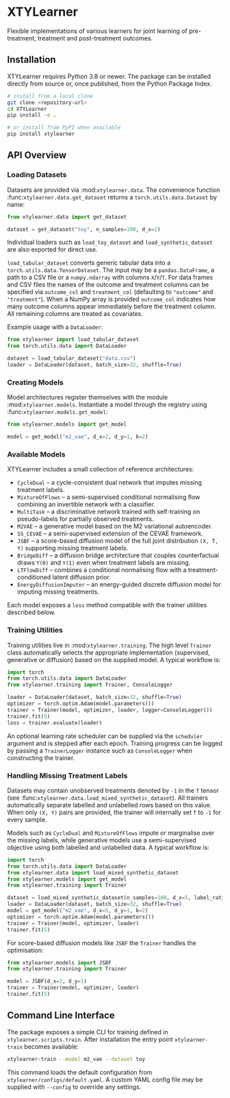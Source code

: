 # XTYLearner

Flexible implementations of various learners for joint learning of pre-treatment,
treatment and post-treatment outcomes.

## Installation

XTYLearner requires Python 3.8 or newer. The package can be installed directly
from source or, once published, from the Python Package Index.

```bash
# install from a local clone
git clone <repository-url>
cd XTYLearner
pip install -e .

# or install from PyPI when available
pip install xtylearner
```

## API Overview

### Loading Datasets

Datasets are provided via :mod:`xtylearner.data`.  The convenience function
:func:`xtylearner.data.get_dataset` returns a ``torch.utils.data.Dataset`` by
name:

```python
from xtylearner.data import get_dataset

dataset = get_dataset("toy", n_samples=100, d_x=2)
```

Individual loaders such as ``load_toy_dataset`` and ``load_synthetic_dataset``
are also exported for direct use.

``load_tabular_dataset`` converts generic tabular data into a
``torch.utils.data.TensorDataset``.  The input may be a ``pandas.DataFrame``, a
path to a CSV file or a ``numpy.ndarray`` with columns ``X``/``Y``/``T``.  For
data frames and CSV files the names of the outcome and treatment columns can be
specified via ``outcome_col`` and ``treatment_col`` (defaulting to ``"outcome"``
and ``"treatment"``).  When a NumPy array is provided ``outcome_col`` indicates
how many outcome columns appear immediately before the treatment column.  All
remaining columns are treated as covariates.

Example usage with a ``DataLoader``:

```python
from xtylearner import load_tabular_dataset
from torch.utils.data import DataLoader

dataset = load_tabular_dataset("data.csv")
loader = DataLoader(dataset, batch_size=32, shuffle=True)
```

### Creating Models

Model architectures register themselves with the module
:mod:`xtylearner.models`.  Instantiate a model through the registry using
:func:`xtylearner.models.get_model`:

```python
from xtylearner.models import get_model

model = get_model("m2_vae", d_x=2, d_y=1, k=2)
```

### Available Models

XTYLearner includes a small collection of reference architectures:

- ``CycleDual`` – a cycle-consistent dual network that imputes missing
  treatment labels.
- ``MixtureOfFlows`` – a semi-supervised conditional normalising flow
  combining an invertible network with a classifier.
- ``MultiTask`` – a discriminative network trained with self-training on
  pseudo-labels for partially observed treatments.
- ``M2VAE`` – a generative model based on the M2 variational autoencoder.
- ``SS_CEVAE`` – a semi-supervised extension of the CEVAE framework.
- ``JSBF`` – a score-based diffusion model of the full joint
  distribution ``(X, T, Y)`` supporting missing treatment labels.
- ``BridgeDiff`` – a diffusion bridge architecture that couples
  counterfactual draws ``Y(0)`` and ``Y(1)`` even when treatment labels
  are missing.
- ``LTFlowDiff`` – combines a conditional normalising flow with a
  treatment-conditioned latent diffusion prior.
- ``EnergyDiffusionImputer`` – an energy-guided discrete diffusion model
  for imputing missing treatments.

Each model exposes a ``loss`` method compatible with the trainer utilities
described below.

### Training Utilities

Training utilities live in :mod:`xtylearner.training`.  The high level `Trainer` class automatically selects the appropriate implementation (supervised, generative or diffusion) based on the supplied model.  A typical workflow is:

```python
import torch
from torch.utils.data import DataLoader
from xtylearner.training import Trainer, ConsoleLogger

loader = DataLoader(dataset, batch_size=32, shuffle=True)
optimizer = torch.optim.Adam(model.parameters())
trainer = Trainer(model, optimizer, loader, logger=ConsoleLogger())
trainer.fit(5)
loss = trainer.evaluate(loader)
```
An optional learning rate scheduler can be supplied via the ``scheduler``
argument and is stepped after each epoch.
Training progress can be logged by passing a ``TrainerLogger`` instance such as
``ConsoleLogger`` when constructing the trainer.

### Handling Missing Treatment Labels

Datasets may contain unobserved treatments denoted by ``-1`` in the
``T`` tensor (see :func:`xtylearner.data.load_mixed_synthetic_dataset`).
All trainers automatically separate labelled and unlabelled rows based on
this value.  When only ``(X, Y)`` pairs are provided, the trainer will
internally set ``T`` to ``-1`` for every sample.

Models such as ``CycleDual`` and ``MixtureOfFlows`` impute or marginalise over
the missing labels, while generative models use a
semi-supervised objective using both labelled and unlabelled data.  A typical
workflow is:

```python
import torch
from torch.utils.data import DataLoader
from xtylearner.data import load_mixed_synthetic_dataset
from xtylearner.models import get_model
from xtylearner.training import Trainer

dataset = load_mixed_synthetic_dataset(n_samples=100, d_x=5, label_ratio=0.3)
loader = DataLoader(dataset, batch_size=32, shuffle=True)
model = get_model("m2_vae", d_x=5, d_y=1, k=2)
optimizer = torch.optim.Adam(model.parameters())
trainer = Trainer(model, optimizer, loader)
trainer.fit(5)
```

For score-based diffusion models like ``JSBF`` the `Trainer`
handles the optimisation:

```python
from xtylearner.models import JSBF
from xtylearner.training import Trainer

model = JSBF(d_x=2, d_y=1)
trainer = Trainer(model, optimizer, loader)
trainer.fit(5)
```

## Command Line Interface

The package exposes a simple CLI for training defined in
``xtylearner.scripts.train``.  After installation the entry point
``xtylearner-train`` becomes available:

```bash
xtylearner-train --model m2_vae --dataset toy
```

This command loads the default configuration from
``xtylearner/configs/default.yaml``.  A custom YAML config file may be supplied
with ``--config`` to override any settings.
